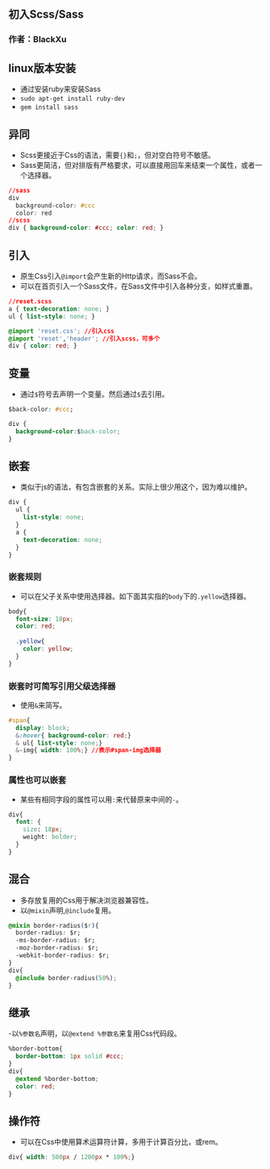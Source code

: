 ## 初入Scss/Sass
### 作者：BlackXu
## linux版本安装
- 通过安装ruby来安装Sass
- `sudo apt-get install ruby-dev`
- `gem install sass`

## 异同
- Scss更接近于Css的语法，需要`{}`和`;`，但对空白符号不敏感。
- Sass更简洁，但对排版有严格要求，可以直接用回车来结束一个属性，或者一个选择器。

```css
//sass
div  
  background-color: #ccc
  color: red
//scss
div { background-color: #ccc; color: red; }
```

## 引入
- 原生Css引入`@import`会产生新的Http请求，而Sass不会。
- 可以在首页引入一个Sass文件，在Sass文件中引入各种分支，如样式重置。

```css
//reset.scss
a { text-decoration: none; }
ul { list-style: none; }
```
```css
@import 'reset.css'; //引入css
@import 'reset','header'; //引入scss，可多个
div { color: red; }
```

## 变量
- 通过`$`符号去声明一个变量。然后通过`$`去引用。

```css
$back-color: #ccc;

div {
  background-color:$back-color;
}
```

## 嵌套
- 类似于js的语法，有包含嵌套的关系。实际上很少用这个，因为难以维护。

```css
div {
  ul {
	list-style: none;
  }
  a {
    text-decoration: none;
  }
}
```
### 嵌套规则
- 可以在父子关系中使用选择器。如下面其实指的`body`下的`.yellow`选择器。

```css
body{
  font-size: 18px;
  color: red;
  
  .yellow{
	color: yellow;
  }
}

```

### 嵌套时可简写引用父级选择器
- 使用`&`来简写。

```css
#span{
  display: block;
  &:hover{ background-color: red;}
  & ul{ list-style: none;}
  &-img{ width: 100%;} //表示#span-img选择器
}
```

### 属性也可以嵌套
- 某些有相同字段的属性可以用`:`来代替原来中间的`-`。

```css
div{
  font: {
    size: 18px;
	weight: bolder;
  }
}
```

## 混合
- 多存放复用的Css用于解决浏览器兼容性。
- 以`@mixin`声明,`@include`复用。

```css
@mixin border-radius($r){
  border-radius: $r;
  -ms-border-radius: $r;
  -moz-border-radius: $r;
  -webkit-border-radius: $r;
}
div{
  @include border-radius(50%);
}
```

## 继承
-以`%参数名`声明，以`@extend %参数名`来复用Css代码段。

```css
%border-bottom{
  border-bottom: 1px solid #ccc; 
}
div{ 
  @extend %border-bottom;
  color: red;
}
```

## 操作符
- 可以在Css中使用算术运算符计算，多用于计算百分比，或rem。

```css
div{ width: 500px / 1200px * 100%;}
```
